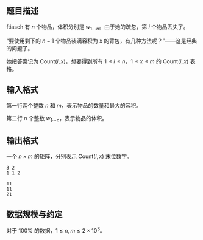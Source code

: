 ## 题目描述

ftiasch 有 $n$ 个物品，体积分别是 $w_{1\cdots n}$。由于她的疏忽，第 $i$ 个物品丢失了。 

“要使用剩下的 $n-1$ 个物品装满容积为 $x$ 的背包，有几种方法呢？”——这是经典的问题了。

她把答案记为 $\text{Count}(i, x)$，想要得到所有 $1 \leq i \leq n$，$1 \leq x \leq m$ 的 $\text{Count}(i, x)$ 表格。

## 输入格式

第一行两个整数 $n$ 和 $m$，表示物品的数量和最大的容积。

第二行 $n$ 个整数 $w_{1\cdots n}$，表示物品的体积。

## 输出格式

一个 $n\times m$ 的矩阵，分别表示 $\text{Count}(i, x)$ 末位数字。

```input1
3 2
1 1 2
```

```output1
11
11
21
```

## 数据规模与约定

对于 $100\%$ 的数据，$1\leq n,m\leq 2\times 10^3$。

